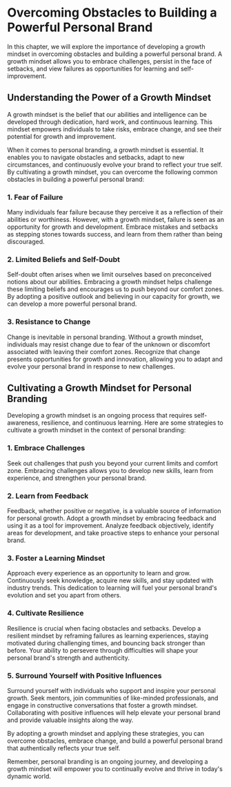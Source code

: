 Overcoming Obstacles to Building a Powerful Personal Brand
========================================================================================================================

In this chapter, we will explore the importance of developing a growth mindset in overcoming obstacles and building a powerful personal brand. A growth mindset allows you to embrace challenges, persist in the face of setbacks, and view failures as opportunities for learning and self-improvement.

Understanding the Power of a Growth Mindset
-------------------------------------------

A growth mindset is the belief that our abilities and intelligence can be developed through dedication, hard work, and continuous learning. This mindset empowers individuals to take risks, embrace change, and see their potential for growth and improvement.

When it comes to personal branding, a growth mindset is essential. It enables you to navigate obstacles and setbacks, adapt to new circumstances, and continuously evolve your brand to reflect your true self. By cultivating a growth mindset, you can overcome the following common obstacles in building a powerful personal brand:

### 1. Fear of Failure

Many individuals fear failure because they perceive it as a reflection of their abilities or worthiness. However, with a growth mindset, failure is seen as an opportunity for growth and development. Embrace mistakes and setbacks as stepping stones towards success, and learn from them rather than being discouraged.

### 2. Limited Beliefs and Self-Doubt

Self-doubt often arises when we limit ourselves based on preconceived notions about our abilities. Embracing a growth mindset helps challenge these limiting beliefs and encourages us to push beyond our comfort zones. By adopting a positive outlook and believing in our capacity for growth, we can develop a more powerful personal brand.

### 3. Resistance to Change

Change is inevitable in personal branding. Without a growth mindset, individuals may resist change due to fear of the unknown or discomfort associated with leaving their comfort zones. Recognize that change presents opportunities for growth and innovation, allowing you to adapt and evolve your personal brand in response to new challenges.

Cultivating a Growth Mindset for Personal Branding
--------------------------------------------------

Developing a growth mindset is an ongoing process that requires self-awareness, resilience, and continuous learning. Here are some strategies to cultivate a growth mindset in the context of personal branding:

### 1. Embrace Challenges

Seek out challenges that push you beyond your current limits and comfort zone. Embracing challenges allows you to develop new skills, learn from experience, and strengthen your personal brand.

### 2. Learn from Feedback

Feedback, whether positive or negative, is a valuable source of information for personal growth. Adopt a growth mindset by embracing feedback and using it as a tool for improvement. Analyze feedback objectively, identify areas for development, and take proactive steps to enhance your personal brand.

### 3. Foster a Learning Mindset

Approach every experience as an opportunity to learn and grow. Continuously seek knowledge, acquire new skills, and stay updated with industry trends. This dedication to learning will fuel your personal brand's evolution and set you apart from others.

### 4. Cultivate Resilience

Resilience is crucial when facing obstacles and setbacks. Develop a resilient mindset by reframing failures as learning experiences, staying motivated during challenging times, and bouncing back stronger than before. Your ability to persevere through difficulties will shape your personal brand's strength and authenticity.

### 5. Surround Yourself with Positive Influences

Surround yourself with individuals who support and inspire your personal growth. Seek mentors, join communities of like-minded professionals, and engage in constructive conversations that foster a growth mindset. Collaborating with positive influences will help elevate your personal brand and provide valuable insights along the way.

By adopting a growth mindset and applying these strategies, you can overcome obstacles, embrace change, and build a powerful personal brand that authentically reflects your true self.

Remember, personal branding is an ongoing journey, and developing a growth mindset will empower you to continually evolve and thrive in today's dynamic world.
